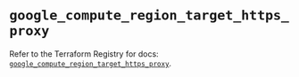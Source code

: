# `google_compute_region_target_https_proxy`

Refer to the Terraform Registry for docs: [`google_compute_region_target_https_proxy`](https://registry.terraform.io/providers/drfaust92/google/4.16.4/docs/resources/compute_region_target_https_proxy).
